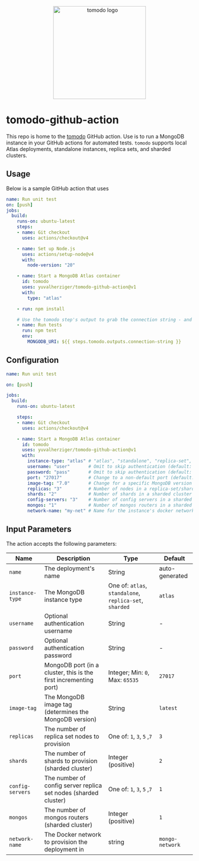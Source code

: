 <div align="center">
  <img height="250px" src="https://github.com/yuvalherziger/tomodo/raw/main/tomodo-nopg.png" alt="tomodo logo"></img>
</div>

# tomodo-github-action

This repo is home to the [tomodo](https://tomodo.dev) GitHub action.  Use is to run a MongoDB
instance in your GitHub actions for automated tests.  `tomodo` supports local Atlas deployments, standalone instances,
replica sets, and sharded clusters.

## Usage

Below is a sample GitHub action that uses

```yaml
name: Run unit test
on: [push]
jobs:
  build:
    runs-on: ubuntu-latest
    steps:
    - name: Git checkout
      uses: actions/checkout@v4

    - name: Set up Node.js
      uses: actions/setup-node@v4
      with:
        node-version: "20"

    - name: Start a MongoDB Atlas container
      id: tomodo
      uses: yuvalherziger/tomodo-github-action@v1
      with:
        type: "atlas"

    - run: npm install

    # Use the tomodo step's output to grab the connection string - and you're done!
    - name: Run tests
      run: npm test
      env:
        MONGODB_URI: ${{ steps.tomodo.outputs.connection-string }}
```

## Configuration

```yaml
name: Run unit test

on: [push]

jobs:
  build:
    runs-on: ubuntu-latest

    steps:
    - name: Git checkout
      uses: actions/checkout@v4

    - name: Start a MongoDB Atlas container
      id: tomodo
      uses: yuvalherziger/tomodo-github-action@v1
      with:
        instance-type: "atlas" # "atlas", "standalone", "replica-set", "sharded" (default: "atlas")
        username: "user"       # Omit to skip authentication (default: "")
        password: "pass"       # Omit to skip authentication (default: "")
        port: "27017"          # Change to a non-default port (default: "27017")
        image-tag: "7.0"       # Change for a specific MongoDB version (default: "latest")
        replicas: "3"          # Number of nodes in a replica-set/shard (default: "3")
        shards: "2"            # Number of shards in a sharded cluster (default: "2")
        config-servers: "3"    # Number of config servers in a sharded cluster (default: "1")
        mongos: "1"            # Number of mongos routers in a sharded cluster (default: "1")
        network-name: "my-net" # Name for the instance's docker network (default: "mongo-network")
```

## Input Parameters

The action accepts the following parameters:

| Name             | Description                                                      | Type                                                    | Default         |
|------------------|------------------------------------------------------------------|---------------------------------------------------------|-----------------|
| `name`           | The deployment's name                                            | String                                                  | auto-generated  |
| `instance-type`  | The MongoDB instance type                                        | One of: `atlas`, `standalone`, `replica-set`, `sharded` | `atlas`         |
| `username`       | Optional authentication username                                 | String                                                  | -               |
| `password`       | Optional authentication password                                 | String                                                  | -               |
| `port`           | MongoDB port (in a cluster, this is the first incrementing port) | Integer; Min: `0`, Max: `65535`                         | `27017`         |
| `image-tag`      | The MongoDB image tag (determines the MongoDB version)           | String                                                  | `latest`        |
| `replicas`       | The number of replica set nodes to provision                     | One of: `1`, `3`, `5` ,`7`                              | `3`             |
| `shards`         | The number of shards to provision (sharded cluster)              | Integer (positive)                                      | `2`             |
| `config-servers` | The number of config server replica set nodes (sharded cluster)  | One of: `1`, `3`, `5` ,`7`                              | `1`             |
| `mongos`         | The number of mongos routers (sharded cluster)                   | Integer (positive)                                      | `1`             |
| `network-name`   | The Docker network to provision the deployment in                | string                                                  | `mongo-network` |
